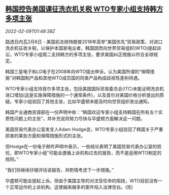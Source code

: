 <!--1644372062000-->
[韩国控告美国课征洗衣机关税 WTO专家小组支持韩方多项主张](https://cn.reuters.com/article/us-kr-washing-macine-tariffs-wto-0209-idCNKBS2KE04D)
------

<div><i>2022-02-09T01:48:38Z</i></div><p>路透日内瓦2月8日 - 美国前总统特朗普2018年高举“美国优先”贸易政策，对进口洗衣机征收关税，以保护本国家电业者，韩国因而向世界贸易组织(WTO)提起诉讼，WTO专家小组周二支持韩方的多项主张，要求美国纠正措施以符合全球规定。</p><p>韩国三星电子和LG电子在2008年向WTO提出申诉，认为美国所谓的“保障措施”对韩国制产品和其他WTO成员国的同类产品构成歧视性差别待遇。</p><p>WTO专家小组支持首尔多项主张，包括美国国际贸易委员会(ITC)未能证明洗衣机进口增加(这是实施保障措施的一个通常条件)，以及首尔对美国价格分析提出的质疑。专家小组驳回了其他主张，比如华盛顿未能及时向世贸组织发出通知。</p><p>韩国产业通商资源部在一份声明中称：“韩国欢迎专家小组支持韩国在所有五个实质性问题上的主张”，并补充说将努力尽快与华盛顿方面解决这一问题。</p><p>美国贸易代表办公室发言人Adam Hodge说，WTO专家小组驳回了韩国关于严重损害的某些方面和保障措施形式的主张。</p><p>但Hodge在一份电子邮件声明中表示，一些结论表明了美国贸易代表办公室的担忧，即WTO专家小组“可能会遵循上诉机构过去的报告，而不是适用WTO制定的规则。”</p><p>“我们将继续仔细评估该报告，并酌情考虑下一步措施。”</p><p>华盛顿可能会提起上诉。但由于美国主导的对法官任命的阻挠，WTO目前没有一个正常运作的上诉机构，这使越来越多的案件陷入法律空白。(完)</p>
